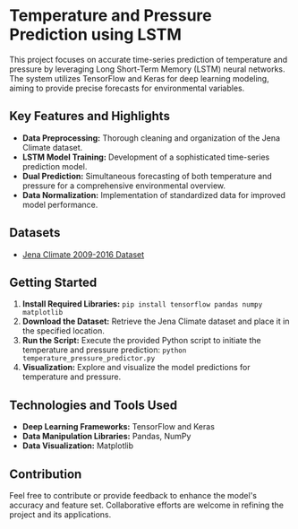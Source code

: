 # Temperature and Pressure Prediction using LSTM

This project focuses on accurate time-series prediction of temperature and pressure by leveraging Long Short-Term Memory (LSTM) neural networks. The system utilizes TensorFlow and Keras for deep learning modeling, aiming to provide precise forecasts for environmental variables.

## Key Features and Highlights
- **Data Preprocessing:** Thorough cleaning and organization of the Jena Climate dataset.
- **LSTM Model Training:** Development of a sophisticated time-series prediction model.
- **Dual Prediction:** Simultaneous forecasting of both temperature and pressure for a comprehensive environmental overview.
- **Data Normalization:** Implementation of standardized data for improved model performance.

## Datasets
- [Jena Climate 2009-2016 Dataset](https://storage.googleapis.com/tensorflow/tf-keras-datasets/jena_climate_2009_2016.csv.zip)

## Getting Started
1. **Install Required Libraries:** `pip install tensorflow pandas numpy matplotlib`
2. **Download the Dataset:** Retrieve the Jena Climate dataset and place it in the specified location.
3. **Run the Script:** Execute the provided Python script to initiate the temperature and pressure prediction: `python temperature_pressure_predictor.py`
4. **Visualization:** Explore and visualize the model predictions for temperature and pressure.

## Technologies and Tools Used
- **Deep Learning Frameworks:** TensorFlow and Keras
- **Data Manipulation Libraries:** Pandas, NumPy
- **Data Visualization:** Matplotlib

## Contribution
Feel free to contribute or provide feedback to enhance the model's accuracy and feature set. Collaborative efforts are welcome in refining the project and its applications.


